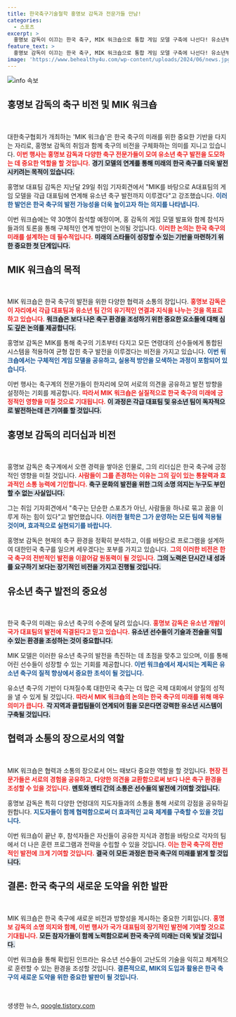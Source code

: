 ```yaml
---
title: 한국축구기술철학 홍명보 감독과 전문가들 만남!
categories:
  - 스포츠
excerpt: >
  홍명보 감독이 이끄는 한국 축구, MIK 워크숍으로 통합 게임 모델 구축에 나선다! 유소년부터 A대표팀까지 아우르는 축구 문화 혁신의 서막이 열린다. 클릭해서 더 알아보세요!
feature_text: >
  홍명보 감독이 이끄는 한국 축구, MIK 워크숍으로 통합 게임 모델 구축에 나선다! 유소년부터 A대표팀까지 아우르는 축구 문화 혁신의 서막이 열린다. 클릭해서 더 알아보세요!
image: 'https://www.behealthy4u.com/wp-content/uploads/2024/06/news.jpg'
---
```


<p><img src="https://www.behealthy4u.com/wp-content/uploads/2024/06/news.jpg" alt="info 속보" /></p>

<h2 data-ke-size="size26">홍명보 감독의 축구 비전 및 MIK 워크숍</h2>

<p data-ke-size="size16">&nbsp;</p>

<p>대한축구협회가 개최하는 'MIK 워크숍'은 한국 축구의 미래를 위한 중요한 기반을 다지는 자리로, 홍명보 감독의 취임과 함께 축구의 비전을 구체화하는 의미를 지니고 있습니다. <b><span style="color: #ee2323;">이번 행사는 홍명보 감독과 다양한 축구 전문가들이 모여 유소년 축구 발전을 도모하는 데 중요한 역할을 할 것입니다.</span></b> <b><span style="background-color: #21538527;">경기 모델의 연계를 통해 미래의 한국 축구를 더욱 발전시키려는 목적이 있습니다.</span></b></p>

<p>홍명보 대표팀 감독은 지난달 29일 취임 기자회견에서 "MIK를 바탕으로 A대표팀의 게임 모델을 각급 대표팀에 연계해 유소년 축구 발전까지 이루겠다"고 강조했습니다. <b><span style="color: #1a5490;">이러한 발언은 한국 축구의 발전 가능성을 더욱 높이고자 하는 의지를 나타냅니다.</span></b></p>

<p>이번 워크숍에는 약 30명이 참석할 예정이며, 홍 감독의 게임 모델 발표와 함께 참석자들과의 토론을 통해 구체적인 연계 방안이 논의될 것입니다. <b><span style="color: #ee2323;">이러한 논의는 한국 축구의 미래를 설계하는 데 필수적입니다.</span></b> <b><span style="background-color: #21538527;">미래의 스타들이 성장할 수 있는 기반을 마련하기 위한 중요한 첫 단계입니다.</span></b></p>

<h2 data-ke-size="size26">MIK 워크숍의 목적</h2>

<p data-ke-size="size16">&nbsp;</p>

<p>MIK 워크숍은 한국 축구의 발전을 위한 다양한 협력과 소통의 장입니다. <b><span style="color: #ee2323;">홍명보 감독은 이 자리에서 각급 대표팀과 유소년 팀 간의 유기적인 연결과 지식을 나누는 것을 목표로 하고 있습니다.</span></b> <b><span style="background-color: #21538527;">워크숍은 보다 나은 축구 환경을 조성하기 위한 중요한 요소들에 대해 심도 깊은 논의를 제공합니다.</span></b></p>

<p>홍명보 감독은 MIK를 통해 축구의 기초부터 다지고 모든 연령대의 선수들에게 통합된 시스템을 적용하여 균형 잡힌 축구 발전을 이루겠다는 비전을 가지고 있습니다. <b><span style="color: #1a5490;">이번 워크숍에서는 구체적인 게임 모델을 공유하고, 실용적 방안을 모색하는 과정이 포함되어 있습니다.</span></b></p>

<p>이번 행사는 축구계의 전문가들이 한자리에 모여 서로의 의견을 공유하고 발전 방향을 설정하는 기회를 제공합니다. <b><span style="color: #ee2323;">따라서 MIK 워크숍은 실질적으로 한국 축구의 미래에 긍정적인 영향을 미칠 것으로 기대됩니다.</span></b> <b><span style="background-color: #21538527;">이 과정은 각급 대표팀 및 유소년 팀이 독자적으로 발전하는데 큰 기여를 할 것입니다.</span></b></p>

<h2 data-ke-size="size26">홍명보 감독의 리더십과 비전</h2>

<p data-ke-size="size16">&nbsp;</p>

<p>홍명보 감독은 축구계에서 오랜 경력을 쌓아온 인물로, 그의 리더십은 한국 축구에 긍정적인 영향을 미칠 것입니다. <b><span style="color: #ee2323;">사람들이 그를 존경하는 이유는 그의 깊이 있는 통찰력과 효과적인 소통 능력에 기인합니다.</span></b> <b><span style="background-color: #21538527;">축구 문화의 발전을 위한 그의 소명 의지는 누구도 부인할 수 없는 사실입니다.</span></b></p>

<p>그는 취임 기자회견에서 "축구는 단순한 스포츠가 아닌, 사람들을 하나로 묶고 꿈을 이루게 하는 힘이 있다"고 발언했습니다. <b><span style="color: #1a5490;">이러한 철학은 그가 운영하는 모든 팀에 적용될 것이며, 효과적으로 실현되기를 바랍니다.</span></b></p>

<p>홍명보 감독은 현재의 축구 환경을 정확히 분석하고, 이를 바탕으로 프로그램을 설계하여 대한민국 축구를 일으켜 세우겠다는 포부를 가지고 있습니다. <b><span style="color: #ee2323;">그의 이러한 비전은 한국 축구의 전반적인 발전을 이끌어갈 원동력이 될 것입니다.</span></b> <b><span style="background-color: #21538527;">그의 노력은 단시간 내 성과를 요구하기 보다는 장기적인 비전을 가지고 진행될 것입니다.</span></b></p>

<h2 data-ke-size="size26">유소년 축구 발전의 중요성</h2>

<p data-ke-size="size16">&nbsp;</p>

<p>한국 축구의 미래는 유소년 축구의 수준에 달려 있습니다. <b><span style="color: #ee2323;">홍명보 감독은 유소년 개발이 국가 대표팀의 발전에 직결된다고 믿고 있습니다.</span></b> <b><span style="background-color: #21538527;">유소년 선수들이 기술과 전술을 익힐 수 있는 환경을 조성하는 것이 중요합니다.</span></b></p>

<p>MIK 모델은 이러한 유소년 축구의 발전을 촉진하는 데 초점을 맞추고 있으며, 이를 통해 어린 선수들이 성장할 수 있는 기회를 제공합니다. <b><span style="color: #1a5490;">이번 워크숍에서 제시되는 계획은 유소년 축구의 질적 향상에서 중요한 초석이 될 것입니다.</span></b></p>

<p>유소년 축구의 기반이 다져질수록 대한민국 축구는 더 많은 국제 대회에서 양질의 성적을 낼 수 있게 될 것입니다. <b><span style="color: #ee2323;">따라서 MIK 워크숍의 논의는 한국 축구의 미래를 위해 매우 의미가 큽니다.</span></b> <b><span style="background-color: #21538527;">각 지역과 클럽팀들이 연계되어 힘을 모은다면 강력한 유소년 시스템이 구축될 것입니다.</span></b></p>

<h2 data-ke-size="size26">협력과 소통의 장으로서의 역할</h2>

<p data-ke-size="size16">&nbsp;</p>

<p>MIK 워크숍은 협력과 소통의 장으로서 어느 때보다 중요한 역할을 할 것입니다. <b><span style="color: #ee2323;">현장 전문가들은 서로의 경험을 공유하고, 다양한 의견을 교환함으로써 보다 나은 축구 환경을 조성할 수 있을 것입니다.</span></b> <b><span style="background-color: #21538527;">멘토와 멘티 간의 소통은 선수들의 발전에 기여할 것입니다.</span></b></p>

<p>홍명보 감독은 특히 다양한 연령대의 지도자들과의 소통을 통해 서로의 강점을 공유하길 원합니다. <b><span style="color: #1a5490;">지도자들이 함께 협력함으로써 더 효과적인 교육 체계를 구축할 수 있을 것입니다.</span></b></p>

<p>이번 워크숍이 끝난 후, 참석자들은 자신들이 공유한 지식과 경험을 바탕으로 각자의 팀에서 더 나은 훈련 프로그램과 전략을 수립할 수 있을 것입니다. <b><span style="color: #ee2323;">이는 한국 축구의 전반적인 발전에 크게 기여할 것입니다.</span></b> <b><span style="background-color: #21538527;">결국 이 모든 과정은 한국 축구의 미래를 밝게 할 것입니다.</span></b></p>

<h2 data-ke-size="size26">결론: 한국 축구의 새로운 도약을 위한 발판</h2>

<p data-ke-size="size16">&nbsp;</p>

<p>MIK 워크숍은 한국 축구에 새로운 비전과 방향성을 제시하는 중요한 기회입니다. <b><span style="color: #ee2323;">홍명보 감독의 소명 의지와 함께, 이번 행사가 국가 대표팀의 장기적인 발전에 기여할 것으로 기대됩니다.</span></b> <b><span style="background-color: #21538527;">모든 참자가들이 함께 노력함으로써 한국 축구의 미래는 더욱 빛날 것입니다.</span></b></p>

<p>이번 워크숍을 통해 확립된 인프라는 유소년 선수들이 고난도의 기술을 익히고 체계적으로 훈련할 수 있는 환경을 조성할 것입니다. <b><span style="color: #1a5490;">결론적으로, MIK의 도입과 활용은 한국 축구의 새로운 도약을 위한 중요한 발판이 될 것입니다.</span></b> </p>

<p data-ke-size="size16">&nbsp;</p>
생생한 뉴스, <a href="https://qoogle.tistory.com" rel="dofollow">qoogle.tistory.com</a>


